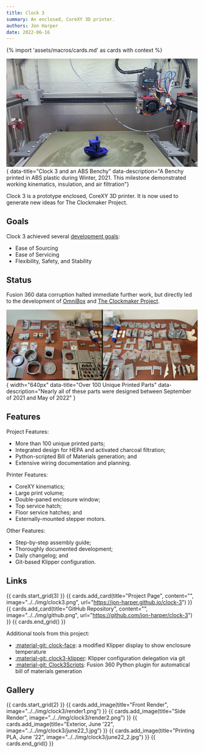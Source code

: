 ```yaml
---
title: Clock 3
summary: An enclosed, CoreXY 3D printer.
authors: Jon Harper
date: 2022-06-16
---
```

{% import 'assets/macros/cards.md' as cards with context %}

![Clock 3 Benchy](assets/clock3_benchy.jpg){ data-title="Clock 3 and an ABS Benchy" data-description="A Benchy printed in ABS plastic during Winter, 2021. This milestone demonstrated working kinematics, insulation, and air filtration"}

Clock 3 is a prototype enclosed, CoreXY 3D printer. It is now used to generate new ideas for The Clockmaker Project.

## Goals

<!-- ![front render](../img/clock3/render1.png){width="300px"}

![side render with the panel off](../img/clock3/render2.png){width="300px"} -->

Clock 3 achieved several [development goals](https://jon-harper.github.io/clock-3/about/goals/):

- Ease of Sourcing
- Ease of Servicing
- Flexibility, Safety, and Stability

## Status

Fusion 360 data corruption halted immediate further work, but directly led to the development of [OmniBox][omnibox] and [The Clockmaker Project][clockmaker].

![all printed parts on a table](../img/clock3/all_parts.jpg){ width="640px" data-title="Over 100 Unique Printed Parts" data-description="Nearly all of these parts were designed between September of 2021 and May of 2022" }

## Features

Project Features:

- More than 100 unique printed parts;
- Integrated design for HEPA and activated charcoal filtration;
- Python-scripted Bill of Materials generation; and
- Extensive wiring documentation and planning.

Printer Features:

- CoreXY kinematics;
- Large print volume;
- Double-paned enclosure window;
- Top service hatch;
- Floor service hatches; and
- Externally-mounted stepper motors.

Other Features:

- Step-by-step assembly guide;
- Thoroughly documented development;
- Daily changelog; and
- Git-based Klipper configuration.

## Links

{{ cards.start_grid(3) }}
{{ cards.add_card(title="Project Page", content="", image="../../img/clock3.png", url="https://jon-harper.github.io/clock-3") }}
{{ cards.add_card(title="GitHub Repository", content="", image="../../img/github.png", url="https://github.com/jon-harper/clock-3") }}
{{ cards.end_grid() }}

Additional tools from this project:

- [:material-git: clock-face](https://github.com/jon-harper/clock-face): a modified Klipper display to show enclosure temperature
- [:material-git: clock3-klipper](https://github.com/jon-harper/clock3-klipper): Klipper configuration delegation via git
- [:material-git: Clock3Scripts](https://github.com/jon-harper/Clock3Scripts): Fusion 360 Python plugin for automatical bill of materials generation

## Gallery

{{ cards.start_grid(2) }}
{{ cards.add_image(title="Front Render", image="../../img/clock3/render1.png") }}
{{ cards.add_image(title="Side Render", image="../../img/clock3/render2.png") }}
{{ cards.add_image(title="Exterior, June '22", image="../../img/clock3/june22_1.jpg") }}
{{ cards.add_image(title="Printing PLA, June '22", image="../../img/clock3/june22_2.jpg") }}
{{ cards.end_grid() }}


[omnibox]: omnibox.md
[clockmaker]: clockmaker.md